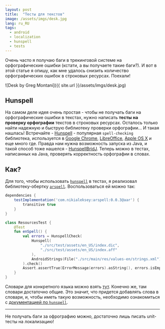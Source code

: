 ```yaml
---
layout: post
title:  "Тесты для текстов"
image: /assets/imgs/desk.jpg
lang: ru_RU
tags:
  - android
  - localization
  - hunspell
  - tests
---
```


Очень часто я получаю баги в трекинговой системе на орфографические ошибки 
(кстати, а вы получаете такие баги?). И вот в этой статье я опишу, как мне удалось снизить 
количество орфографических ошибок в строковых ресурсах. Поехали!

![Desk by Greg Montani]({{ site.url }}/assets/imgs/desk.jpg)

<!--more-->

## Hunspell

На самом деле идея очень простая - чтобы не получать баги на орфографические ошибки в текстах,
нужно написать **тесты на проверку орфографии** текстов в строковых ресурсах. Осталось только найти
надежную и быструю библиотеку проверки орфографии... И такая нашлась! Встречайте - 
[Hunspell](http://hunspell.github.io/) - популярная `spell-checking` библиотека, используется
в [Google Chrome](https://www.google.com/chrome/), [LibreOffice](https://www.libreoffice.org/),
[Apple OS X](https://wikipedia.org/wiki/MacOS) и еще много где. Правда нам нужна возможность 
запуска из Java, и такой способ тоже нашелся - 
[HunspellBridJ](https://github.com/thomas-joiner/HunspellBridJ). Теперь можно в тестах,
написанных на Java, проверять корректность орфографии в словах.

## Как?

Для того, чтобы использовать [`hunspell`](http://hunspell.github.io/) в тестах, я реализовал 
библиотеку-обертку [`arspell`](https://github.com/nikialeksey/arspell). Воспользоваться ей можно так:
```gradle
dependencies {
    testImplementation('com.nikialeksey:arspell:0.0.3@aar') {
        transitive true
    }
}
```

```kotlin
class ResourcesTest {
    @Test
    fun enSpell() {
        val errors = HunspellCheck(
            Hunspell(
                "./src/test/assets/en_US/index.dic",
                "./src/test/assets/en_US/index.aff"
            ),
            AndroidStrings(File("./src/main/res/values-en/strings.xml"))
        ).check()
        Assert.assertTrue(ErrorMessage(errors).asString(), errors.isEmpty())
    }
}
```

Словари для конкретного языка можно взять [тут](https://github.com/wooorm/dictionaries). 
Конечно же, там словари достаточно общие. Это значит, что придется добавлять слова в словари,
и, чтобы иметь такую возможность, необходимо ознакомиться с 
[документацией по `hunspell`](https://www.systutorials.com/docs/linux/man/4-hunspell/).

---

Не получать баги за офрографию можно, достаточно лишь писать unit-тесты на локализацию!

